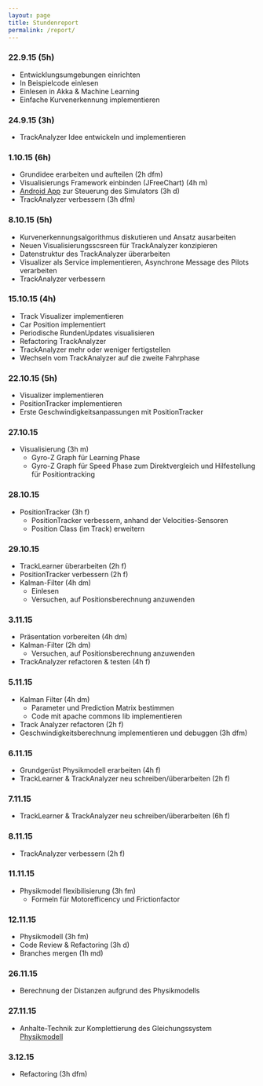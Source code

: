```yaml
---
layout: page
title: Stundenreport
permalink: /report/
---
```


### 22.9.15 (5h)
* Entwicklungsumgebungen einrichten
* In Beispielcode einlesen
* Einlesen in Akka & Machine Learning
* Einfache Kurvenerkennung implementieren

### 24.9.15 (3h)
* TrackAnalyzer Idee entwickeln und implementieren

### 1.10.15 (6h)
* Grundidee erarbeiten und aufteilen (2h dfm)
* Visualisierungs Framework einbinden (JFreeChart) (4h m)
* [Android App](https://github.com/tourn/ChallP1-CarreraRemote/releases/tag/0.1) zur Steuerung des Simulators (3h d)
* TrackAnalyzer verbessern (3h dfm)

### 8.10.15 (5h)
* Kurvenerkennungsalgorithmus diskutieren und Ansatz ausarbeiten
* Neuen Visualisierungsscsreen für TrackAnalyzer konzipieren
* Datenstruktur des TrackAnalyzer überarbeiten
* Visualizer als Service implementieren, Asynchrone Message des Pilots verarbeiten
* TrackAnalyzer verbessern

### 15.10.15 (4h)
* Track Visualizer implementieren
* Car Position implementiert
* Periodische RundenUpdates visualisieren
* Refactoring TrackAnalyzer
* TrackAnalyzer mehr oder weniger fertigstellen
* Wechseln vom TrackAnalyzer auf die zweite Fahrphase

### 22.10.15 (5h)
* Visualizer implementieren
* PositionTracker implementieren
* Erste Geschwindigkeitsanpassungen mit PositionTracker

### 27.10.15
* Visualisierung (3h m)
  * Gyro-Z Graph für Learning Phase
  * Gyro-Z Graph für Speed Phase zum Direktvergleich und Hilfestellung für Positiontracking

### 28.10.15
* PositionTracker (3h f)
  * PositionTracker verbessern, anhand der Velocities-Sensoren
  * Position Class (im Track) erweitern

### 29.10.15
* TrackLearner überarbeiten (2h f)
* PositionTracker verbessern (2h f)
* Kalman-Filter (4h dm)
  * Einlesen
  * Versuchen, auf Positionsberechnung anzuwenden

### 3.11.15
* Präsentation vorbereiten (4h dm)
* Kalman-Filter (2h dm)
  * Versuchen, auf Positionsberechnung anzuwenden
* TrackAnalyzer refactoren & testen (4h f)

### 5.11.15
* Kalman Filter (4h dm)
  * Parameter und Prediction Matrix bestimmen
  * Code mit apache commons lib implementieren
* Track Analyzer refactoren (2h f)
* Geschwindigkeitsberechnung implementieren und debuggen (3h dfm)

### 6.11.15
* Grundgerüst Physikmodell erarbeiten (4h f)
* TrackLearner & TrackAnalyzer neu schreiben/überarbeiten (2h f)

### 7.11.15
* TrackLearner & TrackAnalyzer neu schreiben/überarbeiten (6h f)

### 8.11.15
* TrackAnalyzer verbessern (2h f)

### 11.11.15
* Physikmodel flexibilisierung (3h fm)
  * Formeln für Motorefficency und Frictionfactor

### 12.11.15
* Physikmodell (3h fm)
* Code Review & Refactoring (3h d)
* Branches mergen (1h md)

### 26.11.15
* Berechnung der Distanzen aufgrund des Physikmodells

### 27.11.15
* Anhalte-Technik zur Komplettierung des Gleichungssystem [Physikmodell](http://tourn.github.io/ChallP1/2015/11/11/AdvancedPhysicsModel/)

### 3.12.15
* Refactoring (3h dfm)
